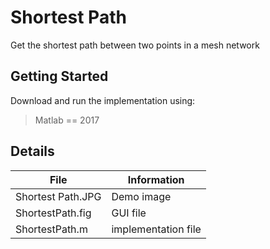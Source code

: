 # Shortest Path
Get the shortest path between two points in a mesh network 
## Getting Started
Download and run the implementation using: 
> Matlab == 2017
>
## Details
| File | Information |
|-------|------------|
| Shortest Path.JPG  | Demo image | 
| ShortestPath.fig  | GUI file | 
| ShortestPath.m  | implementation file | 
